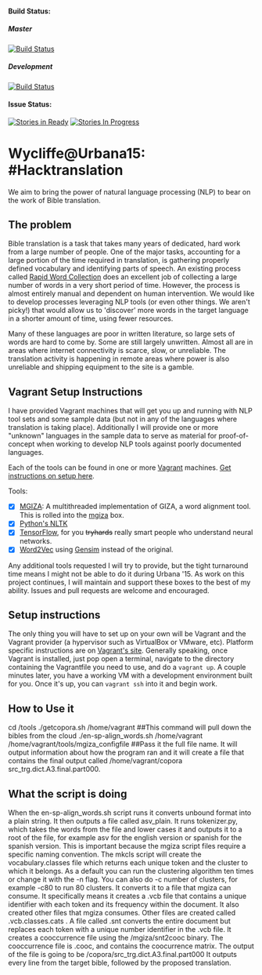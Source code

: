 #### Build Status:
##### Master
[![Build Status](https://travis-ci.org/bbriggs/wycliffe-urbana-2015.svg?branch=master)](https://travis-ci.org/bbriggs/wycliffe-urbana-2015) 
##### Development
[![Build Status](https://travis-ci.org/bbriggs/wycliffe-urbana-2015.svg?branch=development)](https://travis-ci.org/bbriggs/wycliffe-urbana-2015)

#### Issue Status:
[![Stories in Ready](https://badge.waffle.io/Wycliffe-USA/rapid-translation-toolkit.png?label=ready&title=Ready)](http://waffle.io/Wycliffe-USA/rapid-translation-toolkit)
[![Stories In Progress](https://badge.waffle.io/Wycliffe-USA/rapid-translation-toolkit.png?label=in%20progress&title=In%20Progress)](http://waffle.io/Wycliffe-USA/rapid-translation-toolkit)

# Wycliffe@Urbana15: #Hacktranslation

We aim to bring the power of natural language processing (NLP) to bear on the work of Bible translation.

## The problem

Bible translation is a task that takes many years of dedicated, hard work from a large number of people. One of the major tasks, accounting for a large portion of the time required in translation, is gathering properly defined vocabulary and identifying parts of speech. An existing process called [Rapid Word Collection](http://rapidwords.net/) does an excellent job of collecting a large number of words in a very short period of time. However, the process is almost entirely manual and dependent on human intervention. We would like to develop processes leveraging NLP tools (or even other things. We aren't picky!) that would allow us to 'discover' more words in the target language in a shorter amount of time, using fewer resources.

Many of these languages are poor in written literature, so large sets of words are hard to come by. Some are still largely unwritten. Almost all are in areas where internet connectivity is scarce, slow, or unreliable. The translation activity is happening in remote areas where power is also unreliable and shipping equipment to the site is a gamble.

## Vagrant Setup Instructions

I have provided Vagrant machines that will get you up and running with NLP tool sets and some sample data (but not in any of the languages where translation is taking place). Additionally I will provide one or more "unknown" languages in the sample data to serve as material for proof-of-concept when working to develop NLP tools against poorly documented languages. 

Each of the tools can be found in one or more [Vagrant](https://www.vagrantup.com/) machines. [Get instructions on setup here](https://docs.vagrantup.com/v2/installation/index.html). 

Tools: 

- [X] [MGIZA](https://github.com/moses-smt/mgiza): A multithreaded implementation of GIZA, a word alignment tool. This is rolled into the [mgiza](mgiza/mgiza.md) box. 
- [X] [Python's NLTK](http://www.nltk.org/)
- [X] [TensorFlow](http://www.tensorflow.org/), for you ~~tryhards~~ really smart people who understand neural networks. 
- [X] [Word2Vec](https://code.google.com/p/word2vec/) using [Gensim](https://radimrehurek.com/gensim/models/word2vec.html) instead of the original. 

Any additional tools requested I will try to provide, but the tight turnaround time means I might not be able to do it during Urbana '15. As work on this project continues, I will maintain and support these boxes to the best of my ability. Issues and pull requests are welcome and encouraged. 

## Setup instructions

The only thing you will have to set up on your own will be Vagrant and the Vagrant provider (a hypervisor such as VirtualBox or VMware, etc). Platform specific instructions are on [Vagrant's site](https://docs.vagrantup.com/v2/getting-started/up.html). Generally speaking, once Vagrant is installed, just pop open a terminal, navigate to the directory containing the Vagrantfile you need to use, and do a `vagrant up`. A couple minutes later, you have a working VM with a development environment built for you. Once it's up, you can `vagrant ssh` into it and begin work. 

## How to Use it
cd /tools
./getcopora.sh /home/vagrant ##This command will pull down the bibles from the cloud
./en-sp-align_words.sh /home/vagrant /home/vagrant/tools/mgiza_configfile     ##Pass it the full file name. It will output information about how the program ran and it will create a file that contains the final output called /home/vagrant/copora src_trg.dict.A3.final.part000. 

## What the script is doing


When the en-sp-align_words.sh script runs it converts unbound format into a plain string. It then outputs a file called asv_plain. It runs tokenizer.py, which takes the words from the file and lower cases it and outputs it to a root of the file, for example asv for the english version or spanish for the spanish version. This is important because the mgiza script files require a specific naming convention. The mkcls script will create the vocabulary.classes file which returns each unique token and the cluster to which it belongs. As a default you can run the clustering algorithm ten times or change it with the -n flag. You can also do -c number of clusters, for example -c80 to run 80 clusters. It converts it to a file that mgiza can consume. It specifically means it creates a .vcb file that contains a unique identifier with each token and its frequency within the document. It also created other files that mgiza consumes. Other files are created called .vcb.classes.cats . A file called .snt converts the entire document but replaces each token with a unique number identifier in the .vcb file. It creates a cooccurrence file using the /mgiza/snt2cooc binary. The cooccurrence file is .cooc, and contains the coocurrence matrix. The output of the file is going to be /copora/src_trg.dict.A3.final.part000 It outputs every line from the target bible, followed by the proposed translation. 

